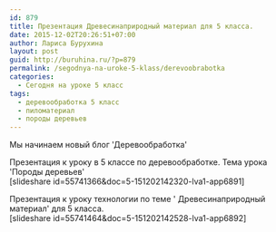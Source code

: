 ```yaml
---
id: 879
title: Презентация Древесинаприродный материал для 5 класса.
date: 2015-12-02T20:26:51+07:00
author: Лариса Бурухина
layout: post
guid: http://buruhina.ru/?p=879
permalink: /segodnya-na-uroke-5-klass/derevoobrabotka
categories:
  - Сегодня на уроке 5 класс
tags:
  - деревообработка 5 класс
  - пиломатериал
  - породы деревьев
---
```

Мы начинаем новый блог 'Деревообработка'

Презентация к уроку в 5 классе по деревообработке. Тема урока 'Породы деревьев'  
[slideshare id=55741366&doc=5-151202142320-lva1-app6891]

Презентация к уроку технологии по теме ' Древесинаприродный материал' для 5 класса.  
[slideshare id=55741464&doc=5-151202142528-lva1-app6892]